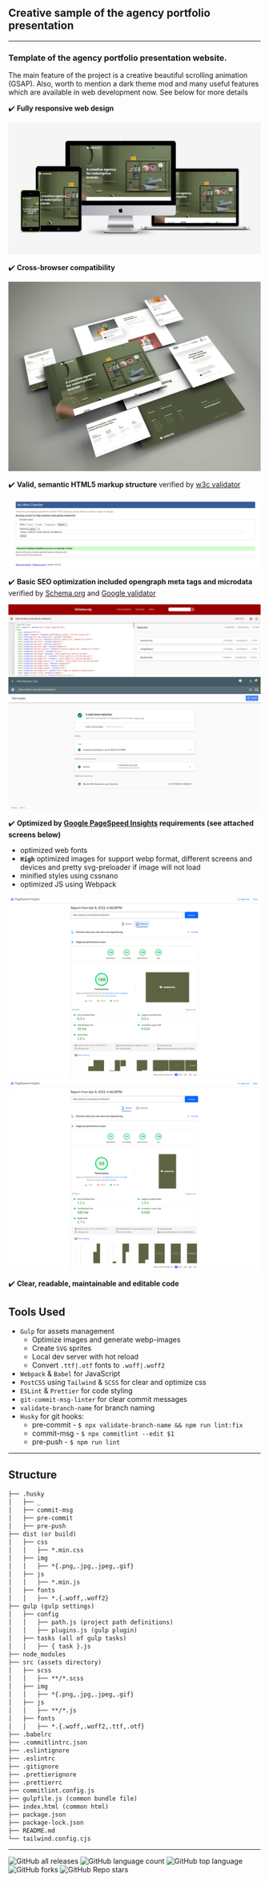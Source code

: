 ## Creative sample of the agency portfolio presentation
___
### Template of the agency portfolio presentation website.
The main feature of the project is a creative beautiful scrolling animation (GSAP). 
Also, worth to mention a dark theme mod and many useful features which are available in web development now. See below for more details  

✔️ **Fully responsive web design**

![](./presentation/common.png)

✔️ **Cross-browser compatibility**

![](./presentation/screens.png)

✔️ **Valid, semantic HTML5 markup structure** verified by [w3c validator](https://validator.w3.org/)

![](./presentation/w3c.png)

✔️ **Basic SEO optimization included opengraph meta tags and microdata** verified by [Schema.org](https://validator.schema.org/) and [Google validator](https://search.google.com/test/rich-results)

![](./presentation/schema.png) 
![](./presentation/google-schema.png)

✔️ **Optimized by [Google PageSpeed Insights](https://pagespeed.web.dev/) requirements (see attached screens below)**
  - optimized web fonts
  - **`High`** optimized images for support webp format, different screens and devices and pretty svg-preloader if image will not load
  - minified styles using cssnano
  - optimized JS using Webpack

![](./presentation/gps-pc.png)
![](./presentation/gps-mob.png)

✔️ **Clear, readable, maintainable and editable code**

## Tools Used
- `Gulp` for assets management
    - Optimize images and generate webp-images
    - Create `SVG` sprites
    - Local dev server with hot reload
    - Convert `.ttf|.otf` fonts to `.woff|.woff2`
- `Webpack` & `Babel` for JavaScript
- `PostCSS` using `Tailwind` & `SCSS` for clear and optimize css
- `ESLint` & `Prettier` for code styling
- `git-commit-msg-linter` for clear commit messages
- `validate-branch-name` for branch naming
- `Husky` for git hooks:
    - pre-commit - `$ npx validate-branch-name && npm run lint:fix`
    - commit-msg - `$ npx commitlint --edit $1`
    - pre-push - `$ npm run lint`
___

## Structure
```
├── .husky 
│   ├── _
│   ├── commit-msg
│   ├── pre-commit
│   ├── pre-push
├── dist (or build)
│   ├── css
│   │   ├── *.min.css
│   ├── img
│   │   ├── *{.png,.jpg,.jpeg,.gif}
│   ├── js
│   │   ├── *.min.js
│   ├── fonts
│   │   ├── *.{.woff,.woff2}
├── gulp (gulp settings)
│   ├── config
│   │   ├── path.js (project path definitions)
│   │   ├── plugins.js (gulp plugin)
│   ├── tasks (all of gulp tasks)
│   │   ├── { task }.js
├── node_modules
├── src (assets directory)
│   ├── scss
│   │   ├── **/*.scss
│   ├── img
│   │   ├── *{.png,.jpg,.jpeg,.gif}
│   ├── js
│   │   ├── **/*.js
│   ├── fonts
│   │   ├── *.{.woff,.woff2,.ttf,.otf}
├── .babelrc
├── .commitlintrc.json
├── .eslintignore
├── .eslintrc
├── .gitignore
├── .prettierignore
├── .prettierrc
├── commitlint.config.js
├── gulpfile.js (common bundle file)
├── index.html (common html)
├── package.json
├── package-lock.json
├── README.md
└── tailwind.config.cjs
```
---
![GitHub all releases](https://img.shields.io/github/downloads/Andrey-Sivak/webovio/total)
![GitHub language count](https://img.shields.io/github/languages/count/Andrey-Sivak/webovio)
![GitHub top language](https://img.shields.io/github/languages/top/Andrey-Sivak/webovio?color=yellow)
![GitHub forks](https://img.shields.io/github/forks/Andrey-Sivak/webovio?style=social)
![GitHub Repo stars](https://img.shields.io/github/stars/Andrey-Sivak/webovio?style=social)
